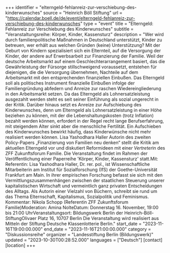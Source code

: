 +++
identifier = "elterngeld-fehlanreiz-zur-verschiebung-des-kinderwunsches"
source = "Heinrich Böll Stiftung"
url = "https://calendar.boell.de/de/event/elterngeld-fehlanreiz-zur-verschiebung-des-kinderwunsches"
type = "event"
title = "Elterngeld: Fehlanreiz zur Verschiebung des Kinderwunsches"
subtitle = "Veranstaltungsreihe: Körper, Kinder, Kassensturz"
description = "Wer wird durch familienpolitische Maßnahmen in Deutschland unterstützt, Kinder zu betreuen, wer erhält aus welchen Gründen (keine) Unterstützung? Mit der Geburt von Kindern spezialisiert sich ein Elternteil, auf die Versorgung der Kinder, der andere auf Erwerbsarbeit zur Finanzierung der Familie. Weil der deutsche Arbeitsmarkt auf einem Geschlechterarrangement basiert, das die Gewährleistung der Fürsorge stillschweigend voraussetzt, entstehen für diejenigen, die die Versorgung übernehmen, Nachteile auf dem Arbeitsmarkt mit den entsprechenden finanziellen Einbußen. Das Elterngeld soll als politisches Instrument finanzielle Einbußen infolge der Familiengründung abfedern und Anreize zur raschen Wiedereingliederung in den Arbeitsmarkt setzen. Da das Elterngeld als Lohnersatzleistung ausgezahlt werden steht es seit seiner Einführung als sozial ungerecht in der Kritik. Darüber hinaus setzt es Anreize zur Aufschiebung des Kinderwunsches, denn um Elterngeld als Lohnersatzleistung in einer Höhe beziehen zu können, mit der die Lebenshaltungskosten (trotz Inflation) bezahlt werden können, erfordert in der Regel recht lange Berufserfahrung, mit steigendem Alter sinkt aber die menschliche Fertilität. Ein Aufschieben des Kinderwunsches bewirkt häufig, dass Kinderwünsche nicht mehr realisiert werden können. Lisa Yashodhara Haller Autorin des zweiten Policy-Papers „Finanzierung von Familien neu denken“ stellt die Kritik am aktuellen Elterngeld vor und diskutiert Reformideen mit eine*r Vertreter*in des  ZFF Zukunftsforum Familie. Die Veranstaltung findet im Rahmen der Veröffentlichung einer Paperreihe 'Körper, Kinder, Kassensturz' statt.Mit: Referentin: Lisa Yashodhara Haller, Dr. rer. pol., ist Wissenschaftliche Mitarbeiterin am Institut für Sozialforschung (IfS) der Goethe-Universität Frankfurt am Main. In ihrer empirischen Forschung befasst sie sich mit den Vermittlungszusammenhängen zwischen der staatlichen Steuerung unserer kapitalistischen Wirtschaft und vermeintlich ganz privaten Entscheidungen des Alltags. Als Autorin einer Vielzahl von Büchern, schreibt sie rund um das Thema Elternschaft, Kapitalismus, Sozialpolitik und Feminismus. Kommentar: Nikola Schopp (Referentin ZFF Zukunftsforum Familie)Moderation: Amina NolteDatum: Donnerstag 16. November, 19:00 bis 21:00 UhrVeranstaltungsort: Bildungswerk Berlin der Heinrich-Böll-StiftungOlivaer Platz 16, 10707 Berlin Die Veranstaltung wird realisiert aus Mitteln der Stiftung Deutsche Klassenlotterie Berlin."
start_date = "2023-11-16T19:00:00.000"
end_date = "2023-11-16T21:00:00.000"
category = "Diskussionsreihe"
organizer = "Landesstiftung Berlin (Bildungswerk)"
updated = "2023-10-30T00:28:52.000"
languages = ["Deutsch"]
[contact]
[location]
+++